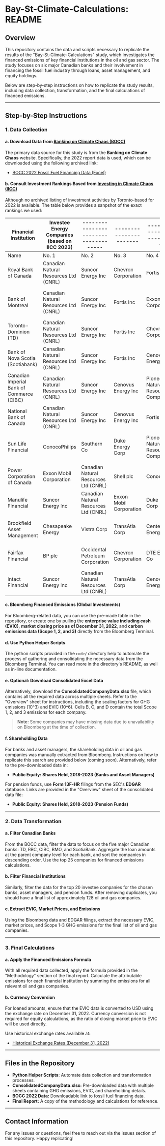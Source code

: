 # Bay-St-Climate-Calculations: README

## Overview

This repository contains the data and scripts necessary to replicate the results of the "Bay-St-Climate-Calculations" study, which investigates the financed emissions of key financial institutions in the oil and gas sector. The study focuses on six major Canadian banks and their involvement in financing the fossil fuel industry through loans, asset management, and equity holdings.

Below are step-by-step instructions on how to replicate the study results, including data collection, transformation, and the final calculations of financed emissions.

---

## Step-by-Step Instructions

### 1. Data Collection

#### a. Download Data from [Banking on Climate Chaos (BOCC)](https://www.bankingonclimatechaos.org/)

The primary data source for this study is from the **Banking on Climate Chaos** website. Specifically, the 2022 report data is used, which can be downloaded using the following archived link:

- [BOCC 2022 Fossil Fuel Financing Data (Excel)](https://web.archive.org/web/20240210093432/https://www.bankingonclimatechaos.org/wp-content/themes/bocc-2021/inc/bcc-data-2023/GROUP-Fossil_Fuel_Financing_by_Company_Banking_on_Climate_Chaos_2023.xlsx)

#### b. Consult Investment Rankings Based from [Investing in Climate Chaos (IICC)](https://investinginclimatechaos.org/)

Although no archived listing of investment activities by Toronto-based for 2022 is available. The table below provides a sanpshot of the exact rankings we used:

| Financial Institution                     | Investee Energy Companies (based on IICC 2023) | ------------------------------------- | ----------------------- | --------------------------------- | ---------------------------- | ----------------------------------- | ------------------------- | ----------------------------------- | -------------------------- | ----------------------------------- | ----------------------------------- | ------------------------------ | ----------------------------------- | ----------------------------------- | ----------------------------------- | -------------------------- | ----------------------------------- | -------------------------------- | ------------------------------ | --------------------------------- |
| ----------------------------------------- | ---------------------------------------------- | ------------------------------------- | ----------------------- | --------------------------------- | ---------------------------- | ----------------------------------- | ------------------------- | ----------------------------------- | -------------------------- | ----------------------------------- | ----------------------------------- | ------------------------------ | ----------------------------------- | ----------------------------------- | ----------------------------------- | -------------------------- | ----------------------------------- | -------------------------------- | ------------------------------ | --------------------------------- |
| Name                                      | No. 1                                          | No. 2                                 | No. 3                   | No. 4                             | No. 5                        | No. 6                               | No. 7                     | No. 8                               | No. 9                      | No. 10                              | No. 11                              | No. 12                         | No. 13                              | No. 14                              | No. 15                              | No. 16                     | No. 17                              | No. 18                           | No. 19                         | No. 20                            |
| Royal Bank of Canada                      | Canadian Natural Resources Ltd (CNRL)          | Suncor Energy Inc                     | Chevron Corporation     | Fortis Inc                        | Exxon Mobil Corporation      | Equinor ASA                         | Duke Energy Corp          | Cenovus Energy Inc                  | Teck Resources Ltd         | Dominion Energy Inc                 | The Williams Companies Inc          | ConocoPhillips                 | Xcel Energy Inc                     | EOG Resources Inc                   | Imperial Oil Ltd                    | TotalEnergies SE           | American Electric Power Company Inc | TransAtla Corp                   | ARC Resources Ltd              | Emera Inc                         |
| Bank of Montreal                          | Canadian Natural Resources Ltd (CNRL)          | Suncor Energy Inc                     | Fortis Inc              | Exxon Mobil Corporation           | Chevron Corporation          | Cenovus Energy Inc                  | Pioneer Natural Resources | Emera Inc                           | ConocoPhillips             | Shell plc                           | Air Products and Chemicals Inc      | BP plc                         | Teck Resources Ltd                  | Imperial Oil Ltd                    | Occidental Petroleum Corporation    | FirstEnergy Corp           | Southern Co                         | EOG Resources Inc                | Duke Energy Corp               | Devon Energy Corporation          |
| Toronto-Dominion (TD)                     | Canadian Natural Resources Ltd (CNRL)          | Suncor Energy Inc                     | Fortis Inc              | Chevron Corporation               | Cenovus Energy Inc           | Exxon Mobil Corporation             | TotalEnergies SE          | ConocoPhillips                      | Tourmaline Oil Corp        | ITOCHU Corporation                  | ARC Resources Ltd                   | Air Products and Chemicals Inc | Emera Inc                           | American Electric Power Company Inc | Equinor ASA                         | Schlumberger Ltd           | Imperial Oil Ltd                    | Enel SpA                         | Ameren Corp                    | Pioneer Natural Resources Company |
| Bank of Nova Scotia (Scotiabank)          | Canadian Natural Resources Ltd (CNRL)          | Suncor Energy Inc                     | Fortis Inc              | Cenovus Energy Inc                | Exxon Mobil Corporation      | Chevron Corporation                 | Teck Resources Ltd        | The Williams Companies Ltd          | Tourmaline Oil Corp        | Xcel Energy Inc                     | WEC Energy Group Inc                | ConocoPhillips                 | Dominion Energy Inc                 | Imperial Oil Ltd                    | American Electric Power Comapny Inc | Shell plc                  | Schlumberger Ltd                    | Equinor ASA                      | FirstEnergy Corp               | CMS Energy Corp                   |
| Canadian Imperial Bank of Commerce (CIBC) | Canadian Natural Resources Ltd (CNRL)          | Suncor Energy Inc                     | Cenovus Energy Inc      | Pioneer Natural Resources Company | Chevron Corporation          | Fortis Inc                          | Teck Resources Ltd        | Tourmaline Oil Corp                 | ConocoPhillips             | Exxon Mobil Corporation             | Shell plc                           | TransAtla Corp                 | ARC Resources Ltd                   | EOG Resources Inc                   | Xcel Energy Inc                     | Imperial Oil Ltd           | Dominion Energy Inc                 | Devon Energy Corporation         | TotalEnergies SE               | The Williams Companies Inc        |
| National Bank of Canada                   | Canadian Natural Resources Ltd (CNRL)          | Suncor Energy Inc                     | Cenovus Energy Inc      | Fortis Inc                        | Teck Resources Ltd           | Petroleo Brasileiro SA - Petrobras  | The Carlyle Group Inc     | Imperial Oil Ltd                    | EOG Resources Ltd          | Exxon Mobil Corporation             | BP plc                              | Chevron Corporation            | Marathon Oil Corporation            | Pioneer Natural Resources Company   | Vermilion Energy Inc                | TransAtla Corp             | Duke Energy Corp                    | Crescent Point Energy Corp       | Air Products and Chemicals Inc | ConocoPhilips                     |
| Sun Life Financial                        | ConocoPhilips                                  | Southern Co                           | Duke Energy Corp        | Pioneer Natural Resources Company | Dominion Energy Inc          | TotalEnergies SE                    | Glencore PLC              | EOG Resources Inc                   | Hess Corporation           | American Electric Power Company Inc | Eni SpA                             | Woodside Petroleum Ltd         | Xcel Energy Inc                     | Galp Energia SGPS SA                | Suncor Energy Inc                   | Shell plc                  | Diamondback Energy Inc              | AES Corp                         | CenterPoint Energy Inc         | RWE AG                            |
| Power Corporation of Canada               | Exxon Mobil Corporation                        | Canadian Natural Resources Ltd (CNRL) | Shell plc               | ConocoPhillips                    | Suncor Energy Inc            | American Electric Power Comapny Inc | Chevron Corporation       | NRG Energy Inc                      | ARC Resources Ltd          | Southern Co                         | Cenovus Energy Inc                  | Duke Energy Corp               | Glencore PLC                        | Fortis Inc                          | Tourmaline Oil Corp                 | The Williams Companies Inc | Schlumberger Ltd                    | EOG Resources Inc                | TotalEnergies SE               | Ameren Corp                       |
| Manulife Financial                        | Suncor Energy Inc                              | Canadian Natural Resources Ltd (CNRL) | Exxon Mobil Corporation | Duke Energy Corp                  | Cenovus Energy Inc           | Occidental Petroleum Corporation    | Shell plc                 | Xcel Energy Inc                     | The Williams Companies Inc | Chevron Corporation                 | Fortis Inc                          | FirstEnergy Corp               | American Electric Power Company Inc | ConocoPhillips                      | TotalEnergies SE                    | Alliant Energy Corp        | Continental Resources Inc           | OGE Energy Corp                  | Southern Co                    | WEC Energy Group Inc              |
| Brookfield Asset Management               | Chesapeake Energy                              | Vistra Corp                           | TransAtla Corp          | CenterPoint Energy Inc            | Dominion Energy Inc          | Xcel Energy Inc                     | FirstEnergy Corp          | American Electric Power Company Inc | Ameren Corp                | The Williams Companies Inc          | Petreoleo Brasileiro SA - Petrobras | Civitas Resources Inc          | Berry Corporation (bry)             | Aluminum Corporation of China       | Battalion Oil Corporation           | Vista Energy SAB de CV     | Pampa Energia SA                    | Occidental Petroleum Corporation | RWE AG                         | Southern Co                       |
| Fairfax Financial                         | BP plc                                         | Occidental Petroleum Corporation      | Chevron Corporation     | DTE Energy Co                     | Berkshire Hathaway Energy Co | American Electric Power Comapny Inc | Diamondback Energy Inc    | Duke Energy Co                      | Devon Energy Corporation   | Pioneer Natural Resources Company   | EOG Resources Inc                   | The Williams Companies Inc     | TotalEnergies SE                    |                                     |                                     |                            |                                     |                                  |                                |                                   |
| Intact Financial                          | Suncor Energy Inc                              | Canadian Natural Resources Ltd (CNRL) | TransAtla Corp          | Cenovus Energy Inc                | Fortis Inc                   | Crescent Point Energy Corp          | Imperial Oil Ltd          | Chevron Corporation                 | Southern Co                | Vermilion Energy Inc                | Pioneer Natural Resources Company   | Dominion Energy Inc            | Air Products and Chemicals Inc      | AES Corp                            | EOG Resources Inc                   | Teck Resources Ltd         | Exxon Mobil Corporation             | Obsidian Energy Ltd              | The Williams Companies Inc     |                                   |

#### c. Bloomberg Financed Emissions (Global Investments)

For Bloomberg-related data, you can use the pre-made table in the repository, or create one by pulling the **enterprise value including cash (EVIC)**, **market closing price as of December 31, 2022**, and **carbon emissions data (Scope 1, 2, and 3)** directly from the Bloomberg Terminal.

#### d. Use Python Helper Scripts

The python scripts provided in the `code/` directory help to automate the process of gathering and consolidating the necessary data from the Bloomberg Terminal. You can read more in the directory's README, as well as in-line documentation.

#### e. Optional: Download Consolidated Excel Data

Alternatively, download the **ConsolidatedCompanyData.xlsx** file, which contains all the required data across multiple sheets. Refer to the "Overview" sheet for instructions, including the scaling factors for GHG emissions (10^3) and EVIC (10^6). Cells B, C, and D contain the total Scope 1, 2, and 3 emissions for each company.

> **Note:** Some companies may have missing data due to unavailability on Bloomberg at the time of collection.

#### f. Shareholding Data

For banks and asset managers, the shareholding data in oil and gas companies was manually extracted from Bloomberg. Instructions on how to replicate this search are provided below (coming soon). Alternatively, refer to the pre-downloaded data in:

- **Public Equity: Shares Held, 2018-2023 (Banks and Asset Managers)**

For pension funds, use **Form 13F-HR** filings from the SEC's **EDGAR** database. Links are provided in the "Overview" sheet of the consolidated data file:

- **Public Equity: Shares Held, 2018-2023 (Pension Funds)**

---

### 2. Data Transformation

#### a. Filter Canadian Banks

From the BOCC data, filter the data to focus on the five major Canadian banks: TD, RBC, CIBC, BMO, and ScotiaBank. Aggregate the loan amounts at the parent company level for each bank, and sort the companies in descending order. Use the top 25 companies for financed emissions calculations.

#### b. Filter Financial Institutions

Similarly, filter the data for the top 20 investee companies for the chosen banks, asset managers, and pension funds. After removing duplicates, you should have a final list of approximately 128 oil and gas companies.

#### c. Extract EVIC, Market Prices, and Emissions

Using the Bloomberg data and EDGAR filings, extract the necessary EVIC, market prices, and Scope 1-3 GHG emissions for the final list of oil and gas companies.

---

### 3. Final Calculations

#### a. Apply the Financed Emissions Formula

With all required data collected, apply the formula provided in the "Methodology" section of the final report. Calculate the attributable emissions for each financial institution by summing the emissions for all relevant oil and gas companies.

#### b. Currency Conversion

For loaned amounts, ensure that the EVIC data is converted to USD using the exchange rate on December 31, 2022. Currency conversion is not required for equity calculations, as the ratio of closing market price to EVIC will be used directly.

Use historical exchange rates available at:

- [Historical Exchange Rates (December 31, 2022)](https://www.x-rates.com/historical/?from=USD&amount=1&date=2022-12-31#google_vignette)

---

## Files in the Repository

- **Python Helper Scripts:** Automate data collection and transformation processes.
- **ConsolidatedCompanyData.xlsx:** Pre-downloaded data with multiple sheets containing GHG emissions, EVIC, and shareholding details.
- **BOCC 2022 Data:** Downloadable link to fossil fuel financing data.
- **Final Report:** A copy of the methodology and calculations for reference.

---

## Contact Information

For any issues or questions, feel free to reach out via the issues section of this repository. Happy replicating!

